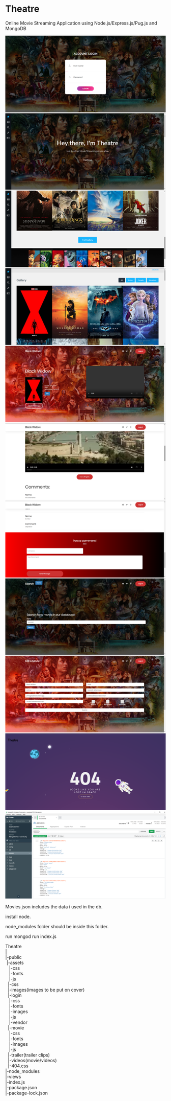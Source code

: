 # Theatre
Online Movie Streaming Application using Node.js/Express.js/Pug.js and MongoDB


<img src="https://github.com/AtaUllahB/Theatre/blob/master/screenshots/login.png?raw=true">
<img src="https://github.com/AtaUllahB/Theatre/blob/master/screenshots/Main_page_top.png?raw=true"
<img src="https://github.com/AtaUllahB/Theatre/blob/master/screenshots/home_page.png?raw=true">
<img src="https://github.com/AtaUllahB/Theatre/blob/master/screenshots/home_page_3.png?raw=true">
<img src="https://github.com/AtaUllahB/Theatre/blob/master/screenshots/all_movies.png?raw=true">
<img src="https://github.com/AtaUllahB/Theatre/blob/master/screenshots/movie_page_one.png?raw=true">
<img src="https://github.com/AtaUllahB/Theatre/blob/master/screenshots/movie_page_2.png?raw=true">
<img src="https://github.com/AtaUllahB/Theatre/blob/master/screenshots/movie_page_3_comments.png?raw=true">
<img src="https://github.com/AtaUllahB/Theatre/blob/master/screenshots/search.png?raw=true">
<img src="https://github.com/AtaUllahB/Theatre/blob/master/screenshots/edit_a_move.png?raw=true">
<img src="https://github.com/AtaUllahB/Theatre/blob/master/screenshots/404_page.png?raw=true">
<img src=https://github.com/AtaUllahB/Theatre/blob/master/screenshots/mongodb.png?raw=true">



Movies.json includes the data i used in the db.

install node.

node_modules folder should be inside this folder.

run mongod
run index.js


Theatre<br>
|<br>
|-public<br>
&nbsp;|-assets<br>
&nbsp;&nbsp;  |-css<br>
&nbsp;&nbsp;  |-fonts<br>
&nbsp;&nbsp;  |-js<br>
&nbsp; |-css<br>
&nbsp; |-images(images to be put on cover)<br>
&nbsp; |-login<br>
&nbsp;&nbsp;  |-css<br>
&nbsp;&nbsp;  |-fonts<br>
&nbsp;&nbsp;  |-images<br>
&nbsp;&nbsp;  |-js<br>
&nbsp;&nbsp;  |-vendor<br>
&nbsp; |-movie<br>
&nbsp;&nbsp;  |-css<br>
&nbsp;&nbsp;  |-fonts<br>
&nbsp;&nbsp;  |-images<br>
&nbsp;&nbsp;  |-js<br>
&nbsp; |-trailer(trailer clips)<br>
&nbsp; |-videos(movie/videos)<br>
&nbsp; |-404.css<br>
|-node_modules<br>
|-views<br>
|-index.js<br>
|-package.json<br>
|-package-lock.json<br>







